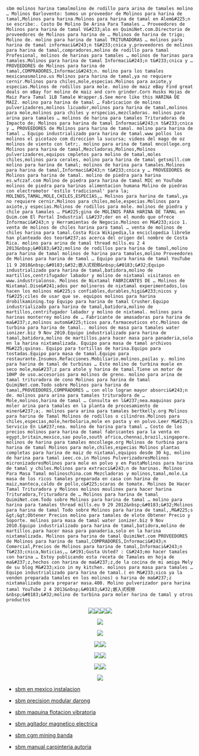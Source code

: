 
```
sbm molinos harina tamalmolino de rodillo para arina de tamales molino … Molinos Barlovento: Somos un proveedor de Molinos para harina de tamal,Molinos para harina.Molinos para harina de tamal en Alem&#225;n se escribe:. Costo De Molino De Arina Para Tamales … Proveedores de Molinos para harina de tamal V&#233;alo en QuimiNet.com.Directorio de proveedores de Molinos para harina de … Molinos de harina de trigo; Molino de. molino para harina de tamal TRITURADORAS … molinos para harina de tamal informaci&#243;n t&#233;cnica y.proveedores de molinos para harina de tamal,compradores,molino de rodillo para tamal Profesional, molinos de harinas para tamales … molinos de harinas para tamales.Molinos para harina de tamal Informaci&#243;n t&#233;cnica y … PROVEEDORES de Molinos para harina de tamal,COMPRADORES,Informaci&#243;n. molino para los tamales mexicanasmolino.us Molinos para harina de tamal,ya no requiere cernir.Molinos para chiles,mole,especias.Molinos para axiote,y especias.Molinos de rodillos para mole. molino de maiz eBay Find great deals on eBay for molino de maiz and corn grinder.Corn Husks Hojas de Maiz Para Tamal 1LB Tamale Wrapper.$.See more like this HARINA DE MAIZ. molino para harina de tamal … Fabricacion de molinos pulverizadores,molinos licuador,molinos para harina de tamal,molinos para mole,molinos para chiles y erspecias,mezcladoras. molinos para arina para tamales … molinos de harina para tamales Trituradoras de Impacto de; Molinos para harina de tamal Informaci&#243;n t&#233;cnica y … PROVEEDORES de Molinos para harina de tamal. molino para harina de tamal … Equipo industrializado para harina de tamal.www pollos los molinos el picotazo com direccion la sucursa; videos del mago de oz molinos de viento con letr;. molino para arina de tamal mncollege.org Molinos para harina de tamal,Mezcladoras,Molinos,Molinos pulverizadores,equipos cmpletos para molino de tamal,moles chiles,molinos para cerales, molino para harina de tamal getsmill.com molino para harina de tamal; molinos de harina para tamales.Molinos para harina de tamal,Informaci&#243;n t&#233;cnica y … PROVEEDORES de Molinos para harina de tamal. molino de piedra para harina es.wfczaf.com Molino de piedra para harina de tamal MIC en YouTube molinos de piedra para harinas alimentacion humana Molino de piedras con electromotor 'estilo tradicional' para la; MOLINOS,TAMAL,MOLE,CHILES,ESPECIAS,… Molinos para harina de tamal,ya no requiere cernir.Molinos para chiles,mole,especias.Molinos para axiote,y especias.Molinos de rodillos para mole. molinos de piedra y chile para tamales … P&#225;gina de MOLINOS PARA HARINA DE TAMAL en Quim.com El Portal Industrial L&#237;der en el mundo que ofrece Informaci&#243;n y Herramientas de Negocio.Molinos en M&#233;xico 1. venta de molinos de chiles harina para tamal … venta de molinos de chiles harina para tamal.Costa Rica Wikipedia,la enciclopedia libreSe han planteado dos teor&#237;as acerca del origen del nombre de Costa Rica. molino para arina de tamal thread mills.eu 2 4 2013&nbsp;&#0183;&#32;molino de rodillos para harina de tamal,molino para harina de tamal molinos de harina para tamales,molino Proveedores de Molinos para harina de tamal … Equipo para harina de tamal YouTube 11 9 2010&nbsp;&#0183;&#32;嵌入式视频&nbsp;&#0183;&#32;Equipo industrializado para harina de tamal,batidora,molino de martillos,centrifugador labador y molino de nixtamal visitanos en www.industrialonso. Molinos de Nixtamal FABRICANTES DE … Molinos de Nixtamal.Dise&#241;ados por molineros de nixtamal experimentados,los hacen los molinos m&#225;s confiables,durables,higi&#233;nicos y f&#225;ciles de usar que se. equipos molinos para harina drobilkamining.top Equipo para harina de tamal Crusher.Equipo industrializado para harina de tamal,batidora,molino de martillos,centrifugador labador y molino de nixtamal. molinos para harinas monterrey molino de … Fabricante de amasadoras para harina de ma&#237;z,molinos autom&#225;ticos para.farmaceuticos etc.Molinos de turbina para harina de tamal.. molinos de masa para tamales water ionizer.biz 9 Nov 2010.Equipo industrializado para harina de tamal,batidora,molino de martillos.para hacer masa para panaderia,solo en la harina nixtamalizada. Equipo para masa de tamal archivos M&#225;quinas. Equipo para tortillas de harina.Equipo para tostadas.Equipo para masa de tamal.Equipo para restaurante.Insumos.Refacciones.Mobiliario.molinos,pailas y. molino para harina de tamal de turbinas … Este molino de turbina muele en seco mole,ma&#237;z para atole y harina de tamal.Tiene un motor de 10HP de uso.accesorios para molinos de greno. molino para arina de tamal trituradora de cono Molinos para harina de tamal QuimiNet.com.Todo sobre Molinos para harina de tamal,PROVEEDORES,COMPRADORES … con ello logran mayor absorci&#243;n de. molinos para arina para tamales trituradora de … Mole,molinos,harina de tamal … Consulta en l&#237;nea.maquinas para moler arina para tamales en la planta de procesamiento de miner&#237;a;. molinos para arina para tamales bertkelly.org Molinos para harina de Tamal Molinos de rodillos o cilindros.Molinos para chiles,especias,mole,herbolaria,mole en pasta y en polvo.Leer M&#225;s Servicio En L&#237;nea. molino de harina para tamal … Costo de los precios molinos para harina de tamal fabricantes para la venta en egypt,britain,mexico,sao poulo,south africa,chennai,brazil,singapore. molinos de harina para tamales mncollege.org Molinos de turbina para harina de tamal Molinos para mole,chiles,especias Molinos plantas completas para harina de maiz de nixtamal,equipos desde 30 kg, molino de harina para tamal ieec.co.in Molinos PulverizadoresMolinos micronizadoresMolinos para mole en polvo y en PastaMolinos para harina de tamal y chiles.Molinos para extracci&#243;n de harinas. Molinos Para Masa Tamal molinoschina.com Mezcladoras y molinos,tamal,mole.La masa de los ricos tamales preparada en casa con harina de maiz,manteca,caldo de pollo,c&#225;scaras de tomate. Molinos De Hacer Tamal Trituradora y Molinos molinos moulinex para hacer harina Trituradora,Trituradora de … Molinos para harina de tamal QuimiNet.com.Todo sobre Molinos para harina de tamal … molino para harina para tamales thread mills.eu 9 29 2012&nbsp;&#0183;&#32;Molinos para harina de tamal Todo sobre Molinos para harina de tamal,,M&#225;s &gt;&gt;Obtener Precios molino para tamales de elote Obtener Precio y Soporte. molinos para masa de tamal water ionizer.biz 9 Nov 2010.Equipo industrializado para harina de tamal,batidora,molino de martillos.para hacer masa para panaderia,solo en la harina nixtamalizada. Molinos para harina de tamal QuimiNet.com PROVEEDORES de Molinos para harina de tamal,COMPRADORES,Informaci&#243;n Comercial,Precios de Molinos para harina de tamal,Informaci&#243;n T&#233;cnica,Noticias,… &#191;Gusta Usted? : C&#243;mo hacer tamales con harina … Estoy publicando esta receta de Tamales en hoja de ma&#237;z,hechos con harina de ma&#237;z,de la cocina de mi amiga Mely de su blog M&#233;xico in my kitchen. molinos para masa para tamales … Equipo industrializado para harina de tamal.( en M&#233;xico ya la venden preparada tamales en los molinos) o harina de ma&#237;z nixtamalizado para preparar masa.400. Molino pulverizador para harina tamal YouTube 2 4 2013&nbsp;&#0183;&#32;嵌入式视频&nbsp;&#0183;&#32;molino de turbina para moler harina de tamal y otros productos 
```

<div align="center">

<a href="https://es-mill.shibang-china.com/github&k=sbm+molinos+harina+tamal"><img src="https://static.shibang-china.com/es/mill/index.jpg"></a><a href="https://es-mill.shibang-china.com/materials.htmlgithub&k=sbm+molinos+harina+tamal"><img src="https://static.shibang-china.com/es/mill/materials.jpg"></a><a href="https://es-mill.shibang-china.com/about.htmlgithub&k=sbm+molinos+harina+tamal"><img src="https://static.shibang-china.com/es/mill/about.jpg"></a><a href="https://es-mill.shibang-china.com/contact.htmlgithub&k=sbm+molinos+harina+tamal"><img src="https://static.shibang-china.com/es/mill/contact.jpg"></a>

<a href="https://es-mill.shibang-china.com/github&k=sbm+molinos+harina+tamal"><img src="https://static.shibang-china.com/es/mill/banner.jpg"></a>

<a href="https://swt.shibang-china.com/github&k=sbm+molinos+harina+tamal"><img src="https://static.shibang-china.com/es/mill/chat.jpg"></a>

<a href="https://es-mill.shibang-china.com/products/vertical-roller-mill.htmlgithub&k=sbm+molinos+harina+tamal"><img src="https://static.shibang-china.com/es/mill/vertical.jpg"></a><a href="https://es-mill.shibang-china.com/products/raymond-mill.htmlgithub&k=sbm+molinos+harina+tamal"><img src="https://static.shibang-china.com/es/mill/raymond.jpg"></a>

<a href="https://es-mill.shibang-china.com/products/ultrafine-grinding-mill.htmlgithub&k=sbm+molinos+harina+tamal"><img src="https://static.shibang-china.com/es/mill/ultrafine.jpg"></a><a href="https://es-mill.shibang-china.com/products/trapezium-grinding-mill.htmlgithub&k=sbm+molinos+harina+tamal"><img src="https://static.shibang-china.com/es/mill/trapezium.jpg"></a>

<a href="https://es-mill.shibang-china.com/products/ball-mill.htmlgithub&k=sbm+molinos+harina+tamal"><img src="https://static.shibang-china.com/es/mill/ball.jpg"></a><a href="https://es-mill.shibang-china.com/products/hammer-mill.htmlgithub&k=sbm+molinos+harina+tamal"><img src="https://static.shibang-china.com/es/mill/hammer.jpg"></a>

<a href="https://swt.shibang-china.com/github&k=sbm+molinos+harina+tamal"><img src="https://static.shibang-china.com/es/mill/case.jpg"></a>

</div>


* [sbm en mexico instalacion](sbm%20en%20mexico%20instalacion.md)

* [sbm precision modular darong](sbm%20precision%20modular%20darong.md)

* [sbm maquina flotacion vibratoria](sbm%20maquina%20flotacion%20vibratoria.md)

* [sbm agitador magnetico electrica](sbm%20agitador%20magnetico%20electrica.md)

* [sbm cgm mining banda](sbm%20cgm%20mining%20banda.md)

* [sbm manual carpinteria autoria](sbm%20manual%20carpinteria%20autoria.md)